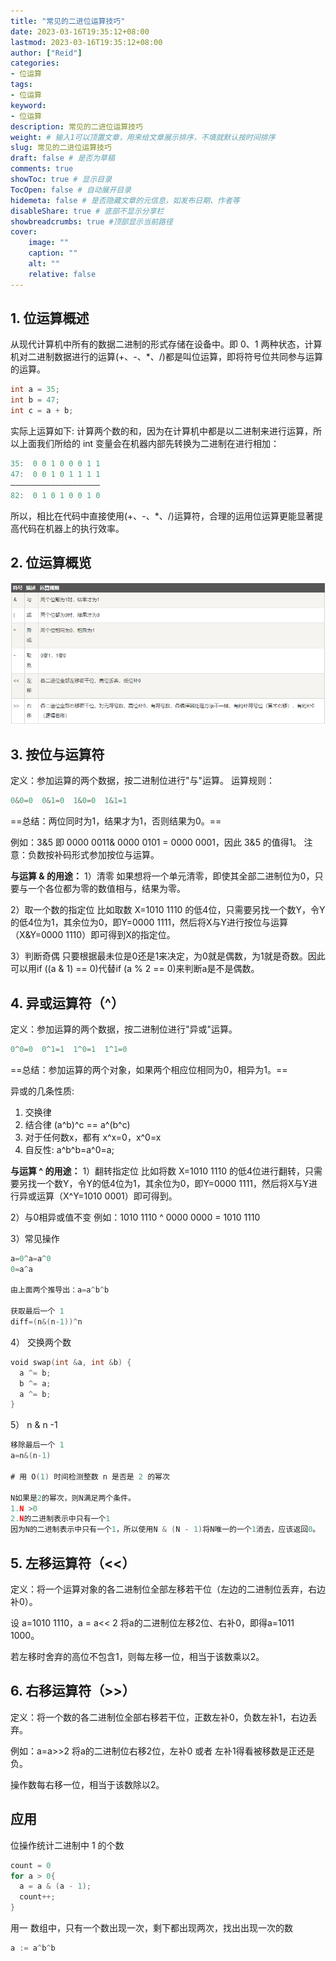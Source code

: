 ```yaml
---
title: "常见的二进位运算技巧"
date: 2023-03-16T19:35:12+08:00
lastmod: 2023-03-16T19:35:12+08:00
author: ["Reid"]
categories: 
- 位运算
tags: 
- 位运算
keyword:
- 位运算
description: 常见的二进位运算技巧
weight: # 输入1可以顶置文章，用来给文章展示排序，不填就默认按时间排序
slug: 常见的二进位运算技巧
draft: false # 是否为草稿
comments: true
showToc: true # 显示目录
TocOpen: false # 自动展开目录
hidemeta: false # 是否隐藏文章的元信息，如发布日期、作者等
disableShare: true # 底部不显示分享栏
showbreadcrumbs: true #顶部显示当前路径
cover:
    image: ""
    caption: ""
    alt: ""
    relative: false
---
```


## 1. 位运算概述

从现代计算机中所有的数据二进制的形式存储在设备中。即 0、1 两种状态，计算机对二进制数据进行的运算(+、-、*、/)都是叫位运算，即将符号位共同参与运算的运算。

```go
int a = 35;
int b = 47;
int c = a + b;
```

实际上运算如下:
计算两个数的和，因为在计算机中都是以二进制来进行运算，所以上面我们所给的 int 变量会在机器内部先转换为二进制在进行相加：

```go
35:  0 0 1 0 0 0 1 1
47:  0 0 1 0 1 1 1 1
————————————————————
82:  0 1 0 1 0 0 1 0
```

所以，相比在代码中直接使用(+、-、*、/)运算符，合理的运用位运算更能显著提高代码在机器上的执行效率。

## 2. 位运算概览

![位运算](https://raw.githubusercontent.com/Reid00/image-host/main/20211221/image.4g4e72n3d4a0.png)

## 3. 按位与运算符

定义：参加运算的两个数据，按二进制位进行"与"运算。
运算规则：

```go
0&0=0  0&1=0  1&0=0  1&1=1
```

==总结：两位同时为1，结果才为1，否则结果为0。==

例如：3&5 即 0000 0011& 0000 0101 = 0000 0001，因此 3&5 的值得1。
注意：负数按补码形式参加按位与运算。

**与运算 & 的用途：**
1）清零
如果想将一个单元清零，即使其全部二进制位为0，只要与一个各位都为零的数值相与，结果为零。

2）取一个数的指定位
比如取数 X=1010 1110 的低4位，只需要另找一个数Y，令Y的低4位为1，其余位为0，即Y=0000 1111，然后将X与Y进行按位与运算（X&Y=0000 1110）即可得到X的指定位。

3）判断奇偶
只要根据最未位是0还是1来决定，为0就是偶数，为1就是奇数。因此可以用if ((a & 1) == 0)代替if (a % 2 == 0)来判断a是不是偶数。

## 4. 异或运算符（^）

定义：参加运算的两个数据，按二进制位进行"异或"运算。

```go
0^0=0  0^1=1  1^0=1  1^1=0
```

==总结：参加运算的两个对象，如果两个相应位相同为0，相异为1。==

异或的几条性质:

1. 交换律
2. 结合律 (a^b)^c == a^(b^c)
3. 对于任何数x，都有 x^x=0，x^0=x
4. 自反性: a^b^b=a^0=a;

**与运算 ^ 的用途：**
1）翻转指定位
比如将数 X=1010 1110 的低4位进行翻转，只需要另找一个数Y，令Y的低4位为1，其余位为0，即Y=0000 1111，然后将X与Y进行异或运算（X^Y=1010 0001）即可得到。

2）与0相异或值不变
例如：1010 1110 ^ 0000 0000 = 1010 1110

3）常见操作

```go
a=0^a=a^0
0=a^a

由上面两个推导出：a=a^b^b

获取最后一个 1
diff=(n&(n-1))^n
```

4） 交换两个数

```go
void swap(int &a, int &b) {
  a ^= b;
  b ^= a;
  a ^= b;
}
```

5） n & n -1

```go
移除最后一个 1
a=n&(n-1)

# 用 O(1) 时间检测整数 n 是否是 2 的幂次

N如果是2的幂次，则N满足两个条件。
1.N >0
2.N的二进制表示中只有一个1
因为N的二进制表示中只有一个1，所以使用N & (N - 1)将N唯一的一个1消去，应该返回0。
```


## 5. 左移运算符（<<）

定义：将一个运算对象的各二进制位全部左移若干位（左边的二进制位丢弃，右边补0）。

设 a=1010 1110，a = a<< 2 将a的二进制位左移2位、右补0，即得a=1011 1000。

若左移时舍弃的高位不包含1，则每左移一位，相当于该数乘以2。

## 6. 右移运算符（>>）

定义：将一个数的各二进制位全部右移若干位，正数左补0，负数左补1，右边丢弃。

例如：a=a>>2 将a的二进制位右移2位，左补0 或者 左补1得看被移数是正还是负。

操作数每右移一位，相当于该数除以2。

## 应用

位操作统计二进制中 1 的个数

```go
count = 0  
for a > 0{  
  a = a & (a - 1);  
  count++;  
}  
```

用一 数组中，只有一个数出现一次，剩下都出现两次，找出出现一次的数

```go
a := a^b^b
```
